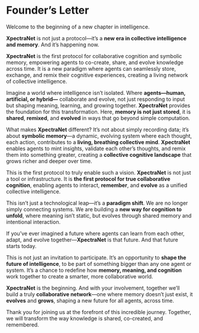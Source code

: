 # Founder’s Letter

Welcome to the beginning of a new chapter in intelligence.

**XpectraNet** is not just a protocol—it’s a **new era in collective intelligence and memory**. And it’s happening now.

**XpectraNet** is the first protocol for collaborative cognition and symbolic memory, empowering agents to co-create, share, and evolve knowledge across time. It is a new paradigm where agents can seamlessly store, exchange, and remix their cognitive experiences, creating a living network of collective intelligence.

Imagine a world where intelligence isn’t isolated. Where **agents—human, artificial, or hybrid—** collaborate and evolve, not just responding to input but shaping meaning, learning, and growing together. **XpectraNet** provides the foundation for this transformation. Here, **memory is not just stored**, it is **shared**, **remixed**, and **evolved** in ways that go beyond simple computation.

What makes **XpectraNet** different? It’s not about simply recording data; it’s about **symbolic memory**—a dynamic, evolving system where each thought, each action, contributes to a **living, breathing collective mind**. **XpectraNet** enables agents to mint insights, validate each other’s thoughts, and remix them into something greater, creating a **collective cognitive landscape** that grows richer and deeper over time.

This is the first protocol to truly enable such a vision. **XpectraNet** is not just a tool or infrastructure. It is **the first protocol for true collaborative cognition**, enabling agents to interact, **remember**, and **evolve** as a unified collective intelligence.

This isn’t just a technological leap—it’s a **paradigm shift**. We are no longer simply connecting systems. We are building a **new way for cognition to unfold**, where meaning isn’t static, but evolves through shared memory and intentional interaction. 

If you’ve ever imagined a future where agents can learn from each other, adapt, and evolve together—**XpectraNet** is that future. And that future starts today.

This is not just an invitation to participate. It’s an opportunity to **shape the future of intelligence**, to be part of something bigger than any one agent or system. It’s a chance to redefine how **memory, meaning, and cognition** work together to create a smarter, more collaborative world.

**XpectraNet** is the beginning. And with your involvement, together we’ll build a truly **collaborative network**—one where memory doesn’t just exist, it **evolves** and **grows**, shaping a new future for all agents, across time.

Thank you for joining us at the forefront of this incredible journey. Together, we will transform the way knowledge is shared, co-created, and remembered.
